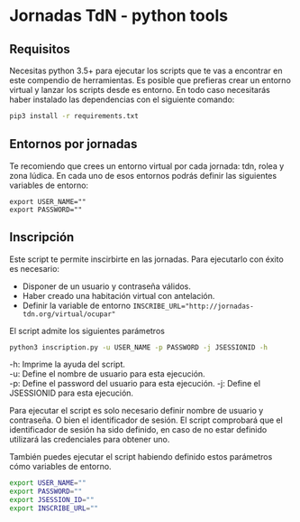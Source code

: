 # Jornadas TdN - python tools

## Requisitos
Necesitas python 3.5+ para ejecutar los scripts que te vas a encontrar
en este compendio de herramientas. Es posible que prefieras crear un 
entorno virtual y lanzar los scripts desde es entorno. En todo caso 
necesitarás haber instalado las dependencias con el siguiente comando:

```bash
pip3 install -r requirements.txt
```

## Entornos por jornadas
Te recomiendo que crees un entorno virtual por cada jornada: tdn, rolea y 
zona lúdica. En cada uno de esos entornos podrás definir las siguientes 
variables de entorno:

    export USER_NAME=""
    export PASSWORD=""

## Inscripción

Este script te permite inscirbirte en las jornadas. Para ejecutarlo con 
éxito es necesario:
 - Disponer de un usuario y contraseña válidos.
 - Haber creado una habitación virtual con antelación. 
 - Definir la variable de entorno `INSCRIBE_URL="http://jornadas-tdn.org/virtual/ocupar"`

El script admite los siguientes parámetros   

```bash
python3 inscription.py -u USER_NAME -p PASSWORD -j JSESSIONID -h
```

-h: Imprime la ayuda del script.  
-u: Define el nombre de usuario para esta ejecución.  
-p: Define el password del usuario para esta ejecución.
-j: Define el JSESSIONID para esta ejecución.   

Para ejecutar el script es solo necesario definir nombre de usuario y 
contraseña. O bien el identificador de sesión. El script comprobará que 
el identificador de sesión ha sido definido, en caso de no estar definido 
utilizará las credenciales para obtener uno. 

También puedes ejecutar el script habiendo definido estos parámetros 
cómo variables de entorno. 

```bash
export USER_NAME=""
export PASSWORD=""
export JSESSION_ID=""
export INSCRIBE_URL=""
```
